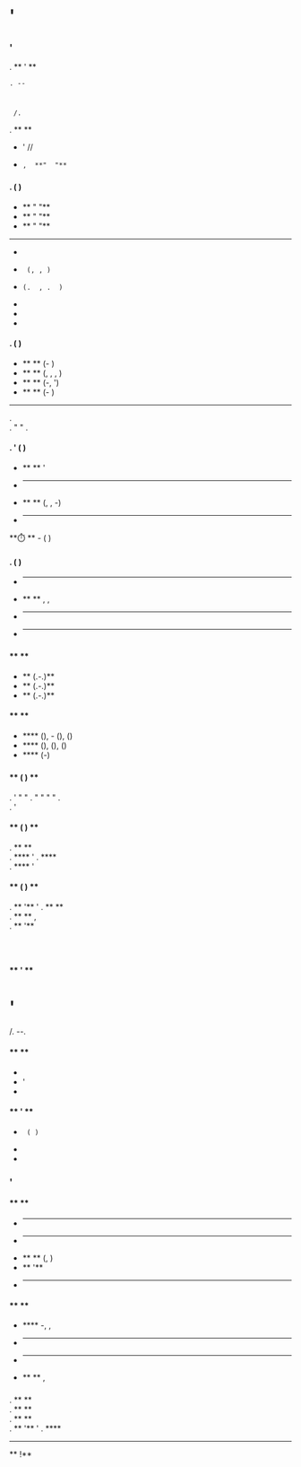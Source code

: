 #         ' 

##       

###    ' 

. ** ' **
   
    . --
   #   
     /.
   

. **     **
   -  '     //
   -     ,  **"  "**

###     

#### **.   (  )**
- ** "   "**         
- ** "   "**         
- ** "️   "**       

**     **
-     
-      (, , )
-     (.  , .  )
-       
-     
-     

#### **.   ( )**
- ** **   (- )
- **  ** (, , , )
- **  ** (-,     ')
- **  ** (- )

**  **
.      
.  "   "
.      

#### **.  ' ( )**
- ** ** ' 
- **  **   
- **  ** (, , -)
- **  **  

**⏱️   ** -  ( )

#### **.    ( )**
- ** **   
- ** **  , , 
- ** **   
- ** **  

###    

#### **   **
- **  (.-.)**     
- **  (.-.)**     
- **  (.-.)**    

#### **  **
- ****    (), - (),  ()
- ****   (),  (),  ()
- ****   (-)   

###     

#### **  ( ) **
.  ' "  "
.  " "  "   "
.    
.  ' 

#### **  ( ) **
. ** **     
. ****     ' 
. ****      
. ****      '

#### **  ( ) **
. ** '**   ' 
. ** **      
. ** **   ,   
. ** '**      

### ️   

#### **    '  **

#   '   
  /. --. 


#### **    **
-      
-   '  
-     

#### ** '   **
-      ( )
-     
-      

###     '

#### **  **
-  ** **   
-  ** **     
-  ** ** (, )
-  ** '** 
-  ** **  

#### **    **
-  ****  -, , 
-  ****    
-  ****    
-  ** **   ,  

###     

. **  **     
. **  **     
. **  **    
. ** '**    '
. ****       

---

**           !**